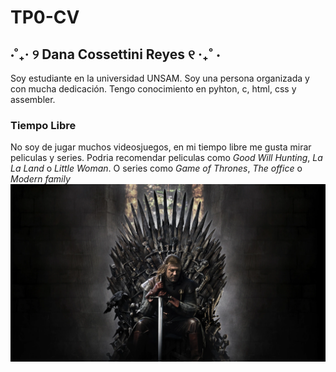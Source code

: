# TP0-CV

##  ⋅˚₊‧ ୨ Dana Cossettini Reyes ୧ ‧₊˚ ⋅

Soy estudiante en la universidad UNSAM. Soy una persona organizada y con mucha dedicación. Tengo conocimiento en pyhton, c, html, css y assembler.

### Tiempo Libre
No soy de jugar muchos videosjuegos, en mi tiempo libre me gusta mirar peliculas y series. Podria recomendar peliculas como *Good Will Hunting*, *La La Land* o *Little Woman*. O series como *Game of Thrones*, *The office* o *Modern family*
![alt text](image-1.png)